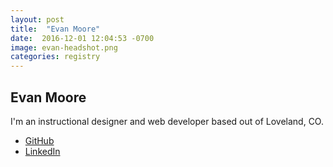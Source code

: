 ```yaml
---
layout: post
title:  "Evan Moore"
date:  2016-12-01 12:04:53 -0700
image: evan-headshot.png
categories: registry
---
```


## Evan Moore

I'm an instructional designer and web developer based out of Loveland, CO.

- [GitHub](https://github.com/etmoore)
- [LinkedIn](https://www.linkedin.com/in/etmoore1)
